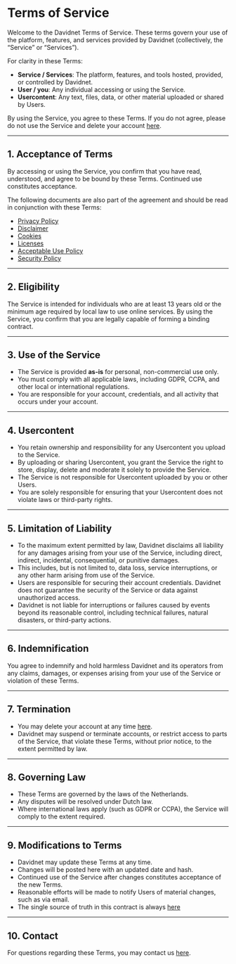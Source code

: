 # Terms of Service

Welcome to the Davidnet Terms of Service. These terms govern your use of the
platform, features, and services provided by Davidnet (collectively, the
“Service” or “Services”).

For clarity in these Terms:

- **Service / Services**: The platform, features, and tools hosted, provided, or
  controlled by Davidnet.
- **User / you**: Any individual accessing or using the Service.
- **Usercontent**: Any text, files, data, or other material uploaded or shared
  by Users.

By using the Service, you agree to these Terms. If you do not agree, please do
not use the Service and delete your account
[here](https://account.davidnet.net/account/settings/data/account).

---

## 1. Acceptance of Terms

By accessing or using the Service, you confirm that you have read, understood,
and agree to be bound by these Terms. Continued use constitutes acceptance.

The following documents are also part of the agreement and should be read in
conjunction with these Terms:

- [Privacy Policy](/legal/privacy_policy)
- [Disclaimer](/legal/disclaimer)
- [Cookies](/legal/cookies)
- [Licenses](/legal/licenses)
- [Acceptable Use Policy](/legal/acceptable_use_policy)
- [Security Policy](/legal/security_policy)

---

## 2. Eligibility

The Service is intended for individuals who are at least 13 years old or the
minimum age required by local law to use online services. By using the Service,
you confirm that you are legally capable of forming a binding contract.

---

## 3. Use of the Service

- The Service is provided **as-is** for personal, non-commercial use only.
- You must comply with all applicable laws, including GDPR, CCPA, and other
  local or international regulations.
- You are responsible for your account, credentials, and all activity that
  occurs under your account.

---

## 4. Usercontent

- You retain ownership and responsibility for any Usercontent you upload to the
  Service.
- By uploading or sharing Usercontent, you grant the Service the right to store, display, delete and moderate it solely to provide the Service.
- The Service is not responsible for Usercontent uploaded by you or other Users.
- You are solely responsible for ensuring that your Usercontent does not violate laws or third-party rights.

---

## 5. Limitation of Liability

- To the maximum extent permitted by law, Davidnet disclaims all liability for
  any damages arising from your use of the Service, including direct, indirect,
  incidental, consequential, or punitive damages.
- This includes, but is not limited to, data loss, service interruptions, or any
  other harm arising from use of the Service.
- Users are responsible for securing their account credentials. Davidnet does
  not guarantee the security of the Service or data against unauthorized access.
- Davidnet is not liable for interruptions or failures caused by events beyond
  its reasonable control, including technical failures, natural disasters, or
  third-party actions.

---

## 6. Indemnification

You agree to indemnify and hold harmless Davidnet and its operators from any
claims, damages, or expenses arising from your use of the Service or violation
of these Terms.

---

## 7. Termination

- You may delete your account at any time
  [here](https://account.davidnet.net/account/settings/data/account).
- Davidnet may suspend or terminate accounts, or restrict access to parts of the
  Service, that violate these Terms, without prior notice, to the extent
  permitted by law.

---

## 8. Governing Law

- These Terms are governed by the laws of the Netherlands.
- Any disputes will be resolved under Dutch law.
- Where international laws apply (such as GDPR or CCPA), the Service will comply
  to the extent required.

---

## 9. Modifications to Terms

- Davidnet may update these Terms at any time.
- Changes will be posted here with an updated date and hash.
- Continued use of the Service after changes constitutes acceptance of the new
  Terms.
- Reasonable efforts will be made to notify Users of material changes, such as
  via email.
- The single source of truth in this contract is always [here](https://davidnet.net/legal)

---

## 10. Contact

For questions regarding these Terms, you may contact us
[here](https://davidnet.net/help).
